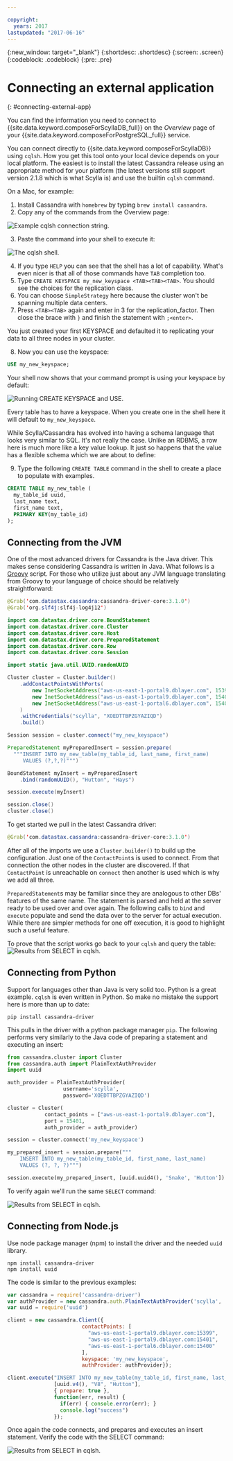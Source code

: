 ```yaml
---

copyright:
  years: 2017
lastupdated: "2017-06-16"
---
```


{:new_window: target="_blank"}
{:shortdesc: .shortdesc}
{:screen: .screen}
{:codeblock: .codeblock}
{:pre: .pre}

# Connecting an external application
{: #connecting-external-app}

You can find the information you need to connect to {{site.data.keyword.composeForScyllaDB_full}} on the *Overview* page of your {{site.data.keyword.composeForPostgreSQL_full}} service.

You can connect directly to {{site.data.keyword.composeForScyllaDB}} using `cqlsh`. How you get this tool onto your local device depends on your local platform. The easiest is to install the latest Cassandra release using an appropriate method for your platform (the latest versions still support version 2.1.8 which is what Scylla is) and use the builtin `cqlsh` command.

On a Mac, for example:

1. Install Cassandra with `homebrew` by typing `brew install cassandra`.
2. Copy any of the commands from the Overview page:

  ![Example `cqlsh` connection string.](./cqlsh_connection_string "Example cqlsh connection string")

3. Paste the command into your shell to execute it:

  ![The `cqlsh` shell.](./cqlsh_shell.png "The cqlsh shell")

4. If you type `HELP` you can see that the shell has a lot of capability. What's even nicer is that all of those commands have `TAB` completion too.
5. Type `CREATE KEYSPACE my_new_keyspace <TAB><TAB><TAB>`. You should see the choices for the replication class.
6. You can choose `SimpleStrategy` here because the cluster won't be spanning multiple data centers.
7. Press `<TAB><TAB>` again and enter in 3 for the replication_factor. Then close the brace with `}` and finish the statement with `;<enter>`.

  You just created your first KEYSPACE and defaulted it to replicating your data to all three nodes in your cluster.

8. Now you can use the keyspace:

  ```sql
  USE my_new_keyspace;
  ```

  Your shell now shows that your command prompt is using your keyspace by default:

  ![Running `CREATE KEYSPACE` and `USE`.](./images/running_create_keyspace_use.png "Running `CREATE KEYSPACE` and `USE`")

  Every table has to have a keyspace. When you create one in the shell here it will default to `my_new_keyspace`.

  While Scylla/Cassandra has evolved into having a schema language that looks very similar to SQL. It's not really the case. Unlike an RDBMS, a row here is much more like a key value lookup. It just so happens that the value has a flexible schema which we are about to define:

9. Type the following `CREATE TABLE` command in the shell to create a place to populate with  examples.

  ```sql
  CREATE TABLE my_new_table (
    my_table_id uuid,
    last_name text,
    first_name text,
    PRIMARY KEY(my_table_id)
  );
  ```

## Connecting from the JVM

One of the most advanced drivers for Cassandra is the Java driver. This makes sense considering Cassandra is written in Java. What follows is a [Groovy](http://www.groovy-lang.org/documentation.html#gettingstarted) script. For those who utilize just about any JVM language translating from Groovy to your language of choice should be relatively straightforward:

```java
@Grab('com.datastax.cassandra:cassandra-driver-core:3.1.0')
@Grab('org.slf4j:slf4j-log4j12')

import com.datastax.driver.core.BoundStatement
import com.datastax.driver.core.Cluster
import com.datastax.driver.core.Host
import com.datastax.driver.core.PreparedStatement
import com.datastax.driver.core.Row
import com.datastax.driver.core.Session

import static java.util.UUID.randomUUID

Cluster cluster = Cluster.builder()
    .addContactPointsWithPorts(
        new InetSocketAddress("aws-us-east-1-portal9.dblayer.com", 15399 ),
        new InetSocketAddress("aws-us-east-1-portal9.dblayer.com", 15401 ),
        new InetSocketAddress("aws-us-east-1-portal6.dblayer.com", 15400 )
    )
    .withCredentials("scylla", "XOEDTTBPZGYAZIQD")
    .build()

Session session = cluster.connect("my_new_keyspace")

PreparedStatement myPreparedInsert = session.prepare(
  """INSERT INTO my_new_table(my_table_id, last_name, first_name)
     VALUES (?,?,?)""")

BoundStatement myInsert = myPreparedInsert
    .bind(randomUUID(), "Hutton", "Hays")

session.execute(myInsert)

session.close()
cluster.close()
```

To get started we pull in the latest Cassandra driver:

```java
@Grab('com.datastax.cassandra:cassandra-driver-core:3.1.0')
```

After all of the imports we use a `Cluster.builder()` to build up the configuration. Just one  of the `ContactPoint`s is used to connect. From that connection the other nodes in the cluster are discovered. If that `ContactPoint` is unreachable on `connect` then another is used which is why we add all three.

`PreparedStatement`s may be familiar since they are analogous to other DBs' features of the same name. The statement is parsed and held at the server ready to be used over and over again. The following calls to `bind` and `execute` populate and send the data over to the server for actual execution. While there are simpler methods for one off execution, it is good to highlight such a useful feature.

To prove that the script works go back to your `cqlsh` and query the table:
![Results from `SELECT` in `cqlsh`.](./images/results_select_java.png "Results from Select")

## Connecting from Python

Support for languages other than Java is very solid too. Python is a great example. `cqlsh` is even written in Python. So make no mistake the support here is more than up to date:

```shell
pip install cassandra-driver
```

This pulls in the driver with a python package manager `pip`. The following performs very similarly to the Java code of preparing a statement and executing an insert:

```python
from cassandra.cluster import Cluster
from cassandra.auth import PlainTextAuthProvider
import uuid

auth_provider = PlainTextAuthProvider(
                  username='scylla',
                  password='XOEDTTBPZGYAZIQD')

cluster = Cluster(
            contact_points = ["aws-us-east-1-portal9.dblayer.com"],
            port = 15401,
            auth_provider = auth_provider)

session = cluster.connect('my_new_keyspace')

my_prepared_insert = session.prepare("""
    INSERT INTO my_new_table(my_table_id, first_name, last_name)
    VALUES (?, ?, ?)""")

session.execute(my_prepared_insert, [uuid.uuid4(), 'Snake', 'Hutton'])
```

To verify again we'll run the same `SELECT` command:

![Results from `SELECT` in `cqlsh`.](./images/results_select_python.png "Results from Select")

## Connecting from Node.js

Use node package manager (npm) to install the driver and the needed `uuid` library.

```shell
npm install cassandra-driver
npm install uuid
```

 The code is similar to the previous examples:

```javascript
var cassandra = require('cassandra-driver')
var authProvider = new cassandra.auth.PlainTextAuthProvider('scylla', 'XOEDTTBPZGYAZIQD')
var uuid = require('uuid')

client = new cassandra.Client({
                        contactPoints: [
                          "aws-us-east-1-portal9.dblayer.com:15399",
                          "aws-us-east-1-portal9.dblayer.com:15401",
                          "aws-us-east-1-portal6.dblayer.com:15400"
                        ],
                        keyspace: 'my_new_keyspace',
                        authProvider: authProvider});

client.execute("INSERT INTO my_new_table(my_table_id, first_name, last_name) VALUES(?,?,?)",
               [uuid.v4(), "V8", "Hutton"],
               { prepare: true },
               function(err, result) {
                 if(err) { console.error(err); }
                 console.log("success")
               });

```

Once again the code connects, and prepares and executes an insert statement. Verify the code with the SELECT command:

![Results from `SELECT` in `cqlsh`.](./images/results_select_node.png "Results from Select")
